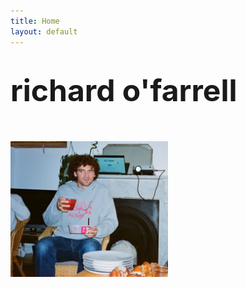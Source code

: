 ```yaml
---
title: Home
layout: default
---
```


# <span class="main" style="font-size: clamp(28px, 6vw, 48px);">richard o'farrell</span>

<br>
<br>
<!-- Add your image here -->
<img src="profile.jpeg" alt="Me enjoying ice cream and aperol" style="max-width: 50%; height: auto;">
